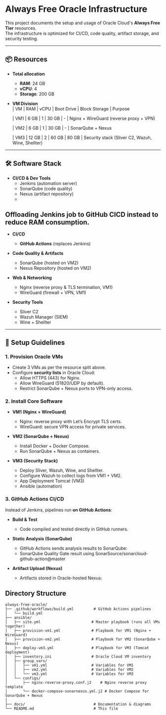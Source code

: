 # Always Free Oracle Infrastructure

This project documents the setup and usage of Oracle Cloud's **Always Free Tier** resources.  
The infrastructure is optimized for CI/CD, code quality, artifact storage, and security testing.  

---

## 📦 Resources

- **Total allocation**  
  - **RAM**: 24 GB  
  - **vCPU**: 4  
  - **Storage**: 200 GB  

- **VM Division**  
  | VM  | RAM   | vCPU | Boot Drive | Block Storage | Purpose
   
  | VM1 | 6 GB  | 1    | 30 GB      | -             | Nginx + WireGuard (reverse proxy + VPN)
  
  | VM2 | 6 GB  | 1    | 30 GB      | -             | SonarQube + Nexus
  
  | VM3 | 12 GB | 2    | 60 GB      | 80 GB         | Security stack (Sliver C2, Wazuh, Wine, Shellter) 

---

## 🛠️ Software Stack

- **CI/CD & Dev Tools**
  - Jenkins (automation server)
  - SonarQube (code quality)
  - Nexus (artifact repository)
  - 
## Offloading Jenkins job to GitHub CICD instead to reduce RAM consumption.

- **CI/CD**
  - **GitHub Actions** (replaces Jenkins)  

- **Code Quality & Artifacts**
  - SonarQube (hosted on VM2)  
  - Nexus Repository (hosted on VM2)  

- **Web & Networking**
  - Nginx (reverse proxy & TLS termination, VM1)  
  - WireGuard (firewall + VPN, VM1)  

- **Security Tools**
  - Sliver C2  
  - Wazuh Manager (SIEM)  
  - Wine + Shellter  

---

## 🚀 Setup Guidelines

### 1. Provision Oracle VMs
- Create 3 VMs as per the resource split above.  
- Configure **security lists** in Oracle Cloud:  
  - Allow HTTPS (443) for Nginx.  
  - Allow WireGuard (51820/UDP by default).  
  - Restrict SonarQube + Nexus ports to VPN-only access.  

### 2. Install Core Software
- **VM1 (Nginx + WireGuard)**  
  - Nginx: reverse proxy with Let’s Encrypt TLS certs.  
  - WireGuard: secure VPN access for private services.  

- **VM2 (SonarQube + Nexus)**  
  - Install Docker + Docker Compose.  
  - Run SonarQube + Nexus as containers.  

- **VM3 (Security Stack)**  
  - Deploy Sliver, Wazuh, Wine, and Shellter.  
  - Configure Wazuh to collect logs from VM1 + VM2.
  - App Deployment Tomcat (VM3)
  - Ansible (automation)  

### 3. GitHub Actions CI/CD
Instead of Jenkins, pipelines run **on GitHub Actions**:  

- **Build & Test**  
  - Code compiled and tested directly in GitHub runners.  

- **Static Analysis (SonarQube)**  
  - GitHub Actions sends analysis results to SonarQube:
  - SonarQube Quality Gate result using SonarSource/sonarcloud-github-action@master

- **Artifact Upload (Nexus)**  
  - Artifacts stored in Oracle-hosted Nexus:  

## Directory Structure

```plaintext
always-free-oracle/
├── .github/workflows/build.yml         # GitHub Actions pipelines
│   └── build.yml
├── ansible/
│   ├── site.yml                       # Master playbook (runs all VMs together)
│   ├── provision-vm1.yml              # Playbook for VM1 (Nginx + WireGuard)
│   ├── provision-vm2.yml              # Playbook for VM2 (SonarQube + Nexus)
│   ├── deploy-vm3.yml                 # Playbook for VM3 (Tomcat deployment)
│   ├── inventory.ini                  # Oracle Cloud VM inventory
│   ├── group_vars/
│   │   ├── vm1.yml                    # Variables for VM1
│   │   ├── vm2.yml                    # Variables for VM2
│   │   └── vm3.yml                    # Variables for VM3
│   └── configs/
│       ├── nginx-reverse-proxy.conf.j2    # Nginx reverse proxy template
│       └── docker-compose-sonarnexus.yml.j2 # Docker Compose for SonarQube + Nexus
|
├── docs/                               # Documentation & diagrams
└── README.md                           # This file
